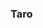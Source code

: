 <!--
 * @Author: liping.hu <liping.hu@onecontract.com>
 * @Date: 2022-04-07 18:57:39
 * @LastEditTime: 2022-04-07 18:58:00
 * @LastEditors: your name
 * @Description: 
-->
### Taro
